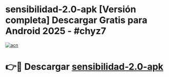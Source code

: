 # sensibilidad-2.0-apk  [Versión completa] Descargar Gratis para Android 2025 - #chyz7

[![acn](https://github.com/user-attachments/assets/0f9c940e-d8b0-45ae-aac7-cd30a18b3e1c)](https://apps.freeplayer.one?title=sensibilidad-2.0-apk&ref=9F)

# 👉🔴 Descargar [sensibilidad-2.0-apk](https://apps.freeplayer.one?title=sensibilidad-2.0-apk&ref=9F)